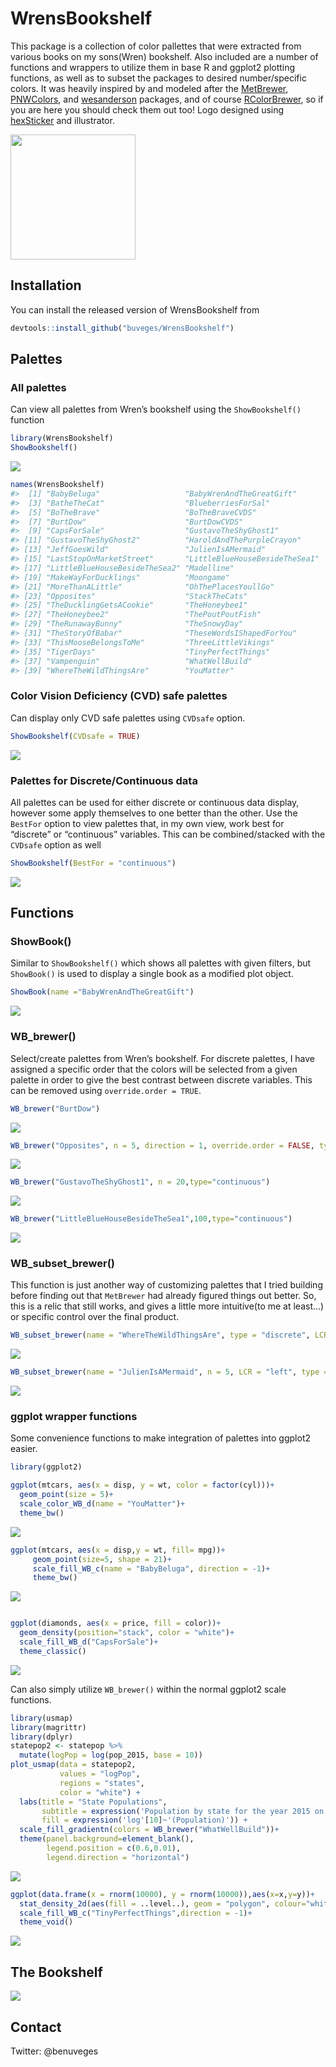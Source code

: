 
<!-- README.md is generated from README.Rmd. Please edit that file -->

# WrensBookshelf

<!-- badges: start -->

This package is a collection of color pallettes that were extracted from
various books on my sons(Wren) bookshelf. Also included are a number of
functions and wrappers to utilize them in base R and ggplot2 plotting
functions, as well as to subset the packages to desired number/specific
colors. It was heavily inspired by and modeled after the
[MetBrewer](https://github.com/BlakeRMills/MetBrewer),
[PNWColors](https://github.com/jakelawlor/PNWColors), and
[wesanderson](https://github.com/karthik/wesanderson) packages, and of
course
[RColorBrewer](https://cran.r-project.org/web/packages/RColorBrewer/RColorBrewer.pdf),
so if you are here you should check them out too! Logo designed using
[hexSticker](https://github.com/GuangchuangYu/hexSticker) and
illustrator.

<img src="man/images/WrenHex2.png" width="200" /> <!-- badges: end -->

## Installation

You can install the released version of WrensBookshelf from

``` r
devtools::install_github("buveges/WrensBookshelf")
```

## Palettes

### All palettes

Can view all palettes from Wren’s bookshelf using the `ShowBookshelf()`
function

``` r
library(WrensBookshelf)
ShowBookshelf()
```

![](man/figures/README-AllPalettes-1.png)<!-- -->

``` r
names(WrensBookshelf)
#>  [1] "BabyBeluga"                   "BabyWrenAndTheGreatGift"     
#>  [3] "BatheTheCat"                  "BlueberriesForSal"           
#>  [5] "BoTheBrave"                   "BoTheBraveCVDS"              
#>  [7] "BurtDow"                      "BurtDowCVDS"                 
#>  [9] "CapsForSale"                  "GustavoTheShyGhost1"         
#> [11] "GustavoTheShyGhost2"          "HaroldAndThePurpleCrayon"    
#> [13] "JeffGoesWild"                 "JulienIsAMermaid"            
#> [15] "LastStopOnMarketStreet"       "LittleBlueHouseBesideTheSea1"
#> [17] "LittleBlueHouseBesideTheSea2" "Madelline"                   
#> [19] "MakeWayForDucklings"          "Moongame"                    
#> [21] "MoreThanALittle"              "OhThePlacesYoullGo"          
#> [23] "Opposites"                    "StackTheCats"                
#> [25] "TheDucklingGetsACookie"       "TheHoneybee1"                
#> [27] "TheHoneybee2"                 "ThePoutPoutFish"             
#> [29] "TheRunawayBunny"              "TheSnowyDay"                 
#> [31] "TheStoryOfBabar"              "TheseWordsIShapedForYou"     
#> [33] "ThisMooseBelongsToMe"         "ThreeLittleVikings"          
#> [35] "TigerDays"                    "TinyPerfectThings"           
#> [37] "Vampenguin"                   "WhatWellBuild"               
#> [39] "WhereTheWildThingsAre"        "YouMatter"
```

### Color Vision Deficiency (CVD) safe palettes

Can display only CVD safe palettes using `CVDsafe` option.

``` r
ShowBookshelf(CVDsafe = TRUE)
```

![](man/figures/README-CVDsafe-1.png)<!-- -->

### Palettes for Discrete/Continuous data

All palettes can be used for either discrete or continuous data display,
however some apply themselves to one better than the other. Use the
`BestFor` option to view palettes that, in my own view, work best for
“discrete” or “continuous” variables. This can be combined/stacked with
the `CVDsafe` option as well

``` r
ShowBookshelf(BestFor = "continuous")
```

![](man/figures/README-BestFor-1.png)<!-- -->

## Functions

### ShowBook()

Similar to `ShowBookshelf()` which shows all palettes with given
filters, but `ShowBook()` is used to display a single book as a modified
plot object.

``` r
ShowBook(name ="BabyWrenAndTheGreatGift")
```

![](man/figures/README-ShowBook-1.png)<!-- -->

### WB_brewer()

Select/create palettes from Wren’s bookshelf. For discrete palettes, I
have assigned a specific order that the colors will be selected from a
given palette in order to give the best contrast between discrete
variables. This can be removed using `override.order = TRUE`.

``` r
WB_brewer("BurtDow")
```

![](man/figures/README-WBbrewer-1.png)<!-- -->

``` r
WB_brewer("Opposites", n = 5, direction = 1, override.order = FALSE, type="discrete")
```

![](man/figures/README-WBbrewer-2.png)<!-- -->

``` r
WB_brewer("GustavoTheShyGhost1", n = 20,type="continuous")
```

![](man/figures/README-WBbrewer-3.png)<!-- -->

``` r
WB_brewer("LittleBlueHouseBesideTheSea1",100,type="continuous")
```

![](man/figures/README-WBbrewer-4.png)<!-- -->

### WB_subset_brewer()

This function is just another way of customizing palettes that I tried
building before finding out that `MetBrewer` had already figured things
out better. So, this is a relic that still works, and gives a little
more intuitive(to me at least…) or specific control over the final
product.

``` r
WB_subset_brewer(name = "WhereTheWildThingsAre", type = "discrete", LCR = c(1,4,5,6))
```

![](man/figures/README-WBsubsetbrewer-1.png)<!-- -->

``` r
WB_subset_brewer(name = "JulienIsAMermaid", n = 5, LCR = "left", type = "continuous", n2 = 200)
```

![](man/figures/README-WBsubsetbrewer-2.png)<!-- -->

### ggplot wrapper functions

Some convenience functions to make integration of palettes into ggplot2
easier.

``` r
library(ggplot2)

ggplot(mtcars, aes(x = disp, y = wt, color = factor(cyl)))+
  geom_point(size = 5)+
  scale_color_WB_d(name = "YouMatter")+
  theme_bw()
```

![](man/figures/README-ggplotWrappers-1.png)<!-- -->

``` r
ggplot(mtcars, aes(x = disp,y = wt, fill= mpg))+
     geom_point(size=5, shape = 21)+
     scale_fill_WB_c(name = "BabyBeluga", direction = -1)+
     theme_bw()
```

![](man/figures/README-ggplotWrappers-2.png)<!-- -->

``` r

ggplot(diamonds, aes(x = price, fill = color))+
  geom_density(position="stack", color = "white")+
  scale_fill_WB_d("CapsForSale")+
  theme_classic()
```

![](man/figures/README-ggplotWrappers-3.png)<!-- -->

Can also simply utilize `WB_brewer()` within the normal ggplot2 scale
functions.

``` r
library(usmap)
library(magrittr)
library(dplyr)
statepop2 <- statepop %>% 
  mutate(logPop = log(pop_2015, base = 10))
plot_usmap(data = statepop2, 
           values = "logPop",
           regions = "states", 
           color = "white") + 
  labs(title = "State Populations",
       subtitle = expression('Population by state for the year 2015 on a'~'log'[10]~'scale'),
       fill = expression('log'[10]~'(Population)')) + 
  scale_fill_gradientn(colors = WB_brewer("WhatWellBuild"))+
  theme(panel.background=element_blank(),
        legend.position = c(0.6,0.01),
        legend.direction = "horizontal")
```

![](man/figures/README-ggplot-1.png)<!-- -->

``` r
ggplot(data.frame(x = rnorm(10000), y = rnorm(10000)),aes(x=x,y=y))+
  stat_density_2d(aes(fill = ..level..), geom = "polygon", colour="white")+
  scale_fill_WB_c("TinyPerfectThings",direction = -1)+
  theme_void()
```

![](man/figures/README-ggplot-2.png)<!-- -->

## The Bookshelf

![](man/images/BookShelf.png)

## Contact

Twitter: @benuveges

